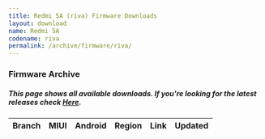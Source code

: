```yaml
---
title: Redmi 5A (riva) Firmware Downloads
layout: download
name: Redmi 5A
codename: riva
permalink: /archive/firmware/riva/
---
```


### Firmware Archive
##### This page shows all available downloads. If you're looking for the latest releases check [Here](/firmware/riva/).

<div class="table-responsive-md" id="table-wrapper">
<table id="firmware" class="display dt-responsive nowrap compact table table-striped table-hover table-sm">
    <thead class="thead-dark">
        <tr>
            <th>Branch</th>
            <th>MIUI</th>
            <th>Android</th>
            <th>Region</th>
            <th>Link</th>
            <th>Updated</th>
        </tr>
    </thead>
    <script>loadFirmwareDownloads('riva', 'full')</script>
</table>
</div>
